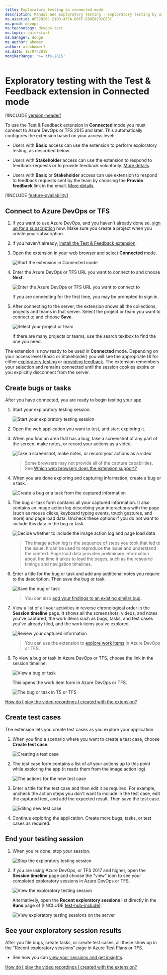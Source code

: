 ```yaml
---
title: Exploratory testing in connected mode
description: Manual and exploratory testing - exploratory testing by using the Test & Feedback extension in Connected mode
ms.assetid: 0F52826C-218D-437A-B6FF-EB8E8292CE3C
ms.prod: devops
ms.technology: devops-test
ms.topic: quickstart
ms.manager: douge
ms.author: ahomer
author: alexhomer1
ms.date: 12/07/2018
monikerRange: '>= tfs-2015'
---
```


# Exploratory testing with the Test &amp; Feedback extension in Connected mode

[!INCLUDE [version-header](_shared/version-header.md)] 

To use the Test &amp; Feedback extension in **Connected** mode you must connect 
to Azure DevOps or TFS 2015 and later.
This automatically configures the extension based on your access level: 

* Users with **Basic** access can use the extension to perform exploratory
  testing, as described below.

* Users with **Stakeholder** access can use the extension to respond to 
  feedback requests or to provide feedback voluntarily.
  [More details](provide-stakeholder-feedback.md#direct).
 
* Users with **Basic** or **Stakeholder** access can use extension to respond to feedback requests sent 
  by the team by choosing the **Provide feedback** link in the email.
  [More details](provide-stakeholder-feedback.md#email).

[!INCLUDE [feature-availability](_shared/feature-availability.md)] 

<a name="connectvtfs"></a>
## Connect to Azure DevOps or TFS

1. If you want to use Azure DevOps, and you haven't already done so, 
   [sign up for a subscription](https://visualstudio.microsoft.com/products/visual-studio-team-services-vs)
   now. Make sure you create a project when you create your subscription.

1. If you haven't already, [install the Test &amp; Feedback extension](perform-exploratory-tests.md).

1. Open the extension in your web browser and select **Connected** mode.

   ![Start the extension in Connected mode](_img/_shared/connectedmode-01.png)
 
1. Enter the Azure DevOps or TFS URL you want to connect to and choose **Next**.

   ![Enter the Azure DevOps or TFS URL you want to connect to](_img/_shared/connectedmode-02.png)

   If you are connecting for the first time, you may be prompted to sign in. 
 
1. After connecting to the server, the extension shows 
   all the collections, projects and teams in that server. Select the
   project or team you want to connect to and choose **Save**.

   ![Select your project or team](_img/connected-mode-exploratory-testing/connectedmode-03.png)

   If there are many projects or teams, use the search textbox
   to find the one you need. 
 
The extension is now ready to be used in **Connected** mode. 
Depending on your access level (Basic or Stakeholder)
you will see the appropriate UI for either [exploratory testing](#create-bugs)
or [providing feedback](provide-stakeholder-feedback.md#provide).
The extension remembers your selection and remains connected until
the session cookies expire or you explicitly disconnect from the server.

<a name="create-bugs"></a>
## Create bugs or tasks

After you have connected, you are ready to begin testing your app.

1. Start your exploratory testing session. 

   ![Start your exploratory testing session](_img/connected-mode-exploratory-testing/create-bugs-01.png)

1. Open the web application you want to test, and start exploring it. 

1. When you find an area that has a bug, take a screenshot of any part of the screen,
   make notes, or record your actions as a video.

   ![Take a screenshot, make notes, or record your actions as a video](_img/connected-mode-exploratory-testing/create-bugs-01a.png)

   >Some browsers may not provide all of the capture capabilities.
   See [Which web browsers does the extension support?](reference-qa.md#browser-support) 

1. When you are done exploring and capturing information, create a bug or a task. 

   ![Create a bug or a task from the captured information](_img/connected-mode-exploratory-testing/create-bugs-02.png)

1. The bug or task form contains all your captured information. 
   It also contains an image action log describing your interactions with the page
   (such as mouse clicks, keyboard typing events, touch gestures, and more) and
   page load data. Uncheck these options if you do not want to include this
   data in the bug or task.

   ![Decide whether to include the image action log and page load data](_img/connected-mode-exploratory-testing/create-bugs-03.png)

   >The image action log is the sequence of steps you took that led to the issue.
   It can be used to reproduce the issue and understand the context.
   Page load data provides preliminary information about the time it takes to load
   the pages, such as the resource timings and navigation timelines.

1. Enter a title for the bug or task and add any additional notes 
   you require to the description. Then save the bug or task.

   ![Save the bug or task](_img/connected-mode-exploratory-testing/create-bugs-04.png)

   > You can also [add your findings to an existing similar bug](reference-qa.md#addsimilar). 

1. View a list of all your activities in reverse chronological order
   in the **Session timeline** page. It shows all the screenshots, videos, and notes 
   you've captured, the work items such as bugs, tasks, and test cases you've already
   filed, and the work items you've explored.

   ![Review your captured information](_img/connected-mode-exploratory-testing/create-bugs-08.png)

   > You can use the extension to [explore work items](explore-workitems-exploratory-testing.md)
   in Azure DevOps or TFS.

1. To view a bug or task in Azure DevOps or TFS, choose the link in the session timeline.

   ![View a bug or task](_img/connected-mode-exploratory-testing/create-bugs-09.png)

   This opens the work item form in Azure DevOps or TFS.

   ![The bug or task in TS or TFS](_img/connected-mode-exploratory-testing/create-bugs-10.png)

[How do I play the video recordings I created with the extension?](reference-qa.md#recording-playback)
 
<a name="create-testcase"></a>
## Create test cases

The extension lets you create test cases as you explore your application.

1. When you find a scenario where you want to create a test case, 
   choose **Create test case**.

   ![Creating a test case](_img/connected-mode-exploratory-testing/create-testcase-01.png)

1. The test case form contains a list of all your actions up to this point
   while exploring the app (it reads them from the image action log).

   ![The actions for the new test case](_img/connected-mode-exploratory-testing/create-testcase-02.png)

1. Enter a title for the test case and then edit it as required. For example, 
   uncheck the action steps you don't want to include in the test case, edit the captured 
   text, and add the expected result. Then save the test case.
 
   ![Editing new test case](_img/connected-mode-exploratory-testing/create-testcase-03.png)

1. Continue exploring the application. Create more bugs, tasks, or test cases  as required. 

<a name="endsession"></a>
## End your testing session

1. When you're done, stop your session.

   ![Stop the exploratory testing session](_img/connected-mode-exploratory-testing/create-bugs-05.png)

1. If you are using Azure DevOps, or TFS 2017 and higher, open the **Session timeline** page and choose the "view" icon to see your completed exploratory 
   sessions in Azure DevOps or TFS.

   ![View the exploratory testing session](_img/connected-mode-exploratory-testing/create-bugs-06.png)

   Alternatively, open the **Recent exploratory sessions** list directly in the **Runs** page of [!INCLUDE [test-hub-include](_shared/test-hub-include.md)].
 
   ![View exploratory testing sessions on the server](_img/connected-mode-exploratory-testing/create-bugs-07.png)

## See your exploratory session results 

After you file bugs, create tasks, or create test cases, all these show up in the "Recent exploratory sessions" page in Azure Test Plans or TFS.

* See how you can [view your sessions and get insights](insights-exploratory-testing.md).

[How do I play the video recordings I created with the extension?](reference-qa.md#recording-playback)

